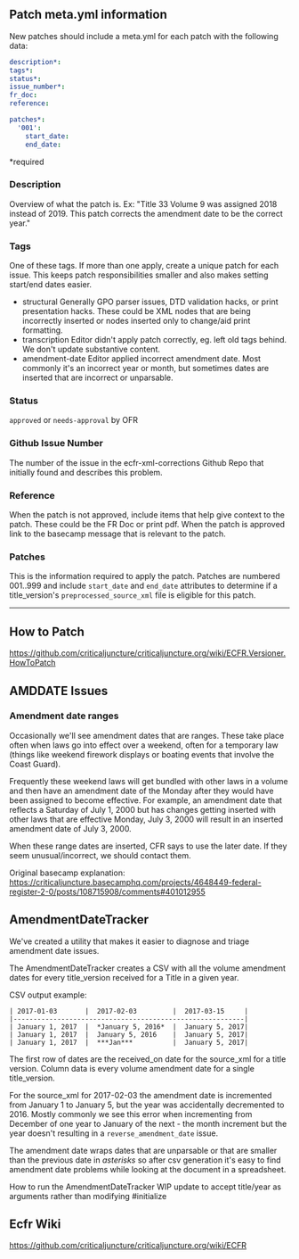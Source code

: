 ## Patch meta.yml information
New patches should include a meta.yml for each patch with the following data:

```yaml
description*:
tags*:
status*:
issue_number*:
fr_doc:
reference:

patches*:
  '001':
    start_date:
    end_date:
```
*required

### Description
Overview of what the patch is. 
Ex: "Title 33 Volume 9 was assigned 2018 instead of 2019. This patch corrects the amendment date to be the correct year."

### Tags
One of these tags. If more than one apply, create a unique patch for each issue. This keeps patch responsibilities smaller and also makes setting start/end dates easier.
- structural
Generally GPO parser issues, DTD validation hacks, or print presentation hacks. These could be XML nodes that are being incorrectly inserted or nodes inserted only to change/aid print formatting.
- transcription
Editor didn't apply patch correctly, eg. left old tags behind. We don't update substantive content.
- amendment-date
Editor applied incorrect amendment date. Most commonly it's an incorrect year or month, but sometimes dates are inserted that are incorrect or unparsable.

### Status
`approved` or `needs-approval` by OFR

### Github Issue Number
The number of the issue in the ecfr-xml-corrections Github Repo that initially found and describes this problem.

### Reference
When the patch is not approved, include items that help give context to the patch. These could be the FR Doc or print pdf. When the patch is approved link to the basecamp message that is relevant to the patch.

### Patches
This is the information required to apply the patch. Patches are numbered 001..999 and include `start_date` and `end_date` attributes to determine if a title_version's `preprocessed_source_xml` file is eligible for this patch. 


--------------------------------------------------------------------------------

## How to Patch
https://github.com/criticaljuncture/criticaljuncture.org/wiki/ECFR.Versioner.HowToPatch

## AMDDATE Issues
### Amendment date ranges
Occasionally we'll see amendment dates that are ranges. These take place often when laws go into effect over a weekend, often for a temporary law (things like weekend firework displays or boating events that involve the Coast Guard).

Frequently these weekend laws will get bundled with other laws in a volume and then have an amendment date of the Monday after they would have been assigned to become effective. For example, an amendment date that reflects a Saturday of July 1, 2000 but has changes getting inserted with other laws that are effective Monday, July 3, 2000 will result in an inserted amendment date of July 3, 2000. 

When these range dates are inserted, CFR says to use the later date. If they seem unusual/incorrect, we should contact them.

Original basecamp explanation:
https://criticaljuncture.basecamphq.com/projects/4648449-federal-register-2-0/posts/108715908/comments#401012955

## AmendmentDateTracker
We've created a utility that makes it easier to diagnose and triage amendment date issues.

The AmendmentDateTracker creates a CSV with all the volume amendment dates for every title_version received for a Title in a given year.

CSV output example:
```
| 2017-01-03       |  2017-02-03         |  2017-03-15     |
|----------------------------------------------------------|
| January 1, 2017  |  *January 5, 2016*  |  January 5, 2017|
| January 1, 2017  |  January 5, 2016    |  January 5, 2017|
| January 1, 2017  |  ***Jan***          |  January 5, 2017|
```

The first row of dates are the received_on date for the source_xml for a title version. Column data is every volume amendment date for a single title_version.

For the source_xml for 2017-02-03 the amendment date is incremented from January 1 to January 5, but the year was accidentally decremented to 2016. Mostly commonly we see this error when incrementing from December of one year to January of the next - the month increment but the year doesn't resulting in a `reverse_amendment_date` issue.

The amendment date wraps dates that are unparsable or that are smaller than the previous date in *asterisks* so after csv generation it's easy to find amendment date problems while looking at the document in a spreadsheet.

How to run the AmendmentDateTracker
WIP update to accept title/year as arguments rather than modifying #initialize

## Ecfr Wiki
https://github.com/criticaljuncture/criticaljuncture.org/wiki/ECFR
